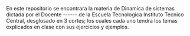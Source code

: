 En este repositorio se encontrara la materia de Dinamica de sistemas dictada por el Docente ------ de la Escuela Tecnologica Instituto Tecnico Central, desglosado en 3 cortes; los cuales cada uno tendra los temas explicados en clase con sus ejercicios y ejemplos. 
